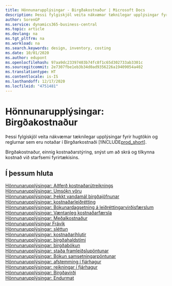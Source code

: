 ```yaml
---
title: Hönnunarupplýsingar - Birgðakostnaður | Microsoft Docs
description: Þessi fylgiskjöl veita nákvæmar tæknilegar upplýsingar fyrir hugtökin og reglurnar sem eru notaðar í Birgðarkostnaði  í Business Central.
author: SorenGP
ms.service: dynamics365-business-central
ms.topic: article
ms.devlang: na
ms.tgt_pltfrm: na
ms.workload: na
ms.search.keywords: design, inventory, costing
ms.date: 10/01/2020
ms.author: edupont
ms.openlocfilehash: 97aa9dc23397403b74fc8f1c65d302733ab3301c
ms.sourcegitcommit: 2e7307fbe1eb3b34d0ad9356226a19409054a402
ms.translationtype: HT
ms.contentlocale: is-IS
ms.lasthandoff: 12/17/2020
ms.locfileid: "4751481"
---
```

# <a name="design-details-inventory-costing"></a>Hönnunarupplýsingar: Birgðakostnaður
Þessi fylgiskjöl veita nákvæmar tæknilegar upplýsingar fyrir hugtökin og reglurnar sem eru notaðar í Birgðarkostnaði [!INCLUDE[prod_short](includes/prod_short.md)].  

Birgðakostnaður, einnig kostnaðarstýring, snýst um að skrá og tilkynna kostnað við starfsemi fyrirtækisins.  

## <a name="in-this-section"></a>Í þessum hluta  
[Hönnunarupplýsingar: Aðferð kostnaðarútreiknings](design-details-costing-methods.md)  
[Hönnunarupplýsingar: Umsókn vöru](design-details-item-application.md)  
[Hönnunarupplýsingar: Þekkt vandamál birgðajöfnunar](design-details-inventory-zero-level-open-item-ledger-entries.md)  
[Hönnunarupplýsingar: kostnaðarleiðrétting](design-details-cost-adjustment.md)  
[Hönnunarupplýsingar: Bókunardagsetning á leiðréttingarvirðisfærslum](design-details-inventory-adjustment-value-entry-posting-date.md)  
[Hönnunarupplýsingar: Væntanleg kostnaðarfærsla](design-details-expected-cost-posting.md)  
[Hönnunarupplýsingar: Meðalkostnaður](design-details-average-cost.md)  
[Hönnunarupplýsingar Frávik](design-details-variance.md)  
[Hönnunarupplýsingar: sléttun](design-details-rounding.md)  
[Hönnunarupplýsingar: kostnaðaríhlutir](design-details-cost-components.md)  
[Hönnunarupplýsingar: birgðahaldstími](design-details-inventory-periods.md)  
[Hönnunarupplýsingar: birgðabókun](design-details-inventory-posting.md)  
[Hönnunarupplýsingar: staða framleiðslupöntunar](design-details-production-order-posting.md)  
[Hönnunarupplýsingar: Bókun samsetningarpöntunar](design-details-assembly-order-posting.md)  
[Hönnunarupplýsingar: afstemming í fjárhagur](design-details-reconciliation-with-the-general-ledger.md)  
[Hönnunarupplýsingar: reikningar í fjárhagur](design-details-accounts-in-the-general-ledger.md)  
[Hönnunarupplýsingar: Birgðavirði](design-details-inventory-valuation.md)  
[Hönnunarupplýsingar: Endurmat](design-details-revaluation.md)
